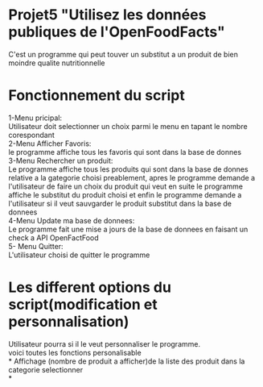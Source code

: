 # Projet5 "Utilisez les données publiques de l'OpenFoodFacts"
C'est un programme qui peut touver un substitut a un produit de bien moindre qualite nutritionnelle

# Fonctionnement du script
1-Menu pricipal:  
    Utilisateur doit selectionner un choix parmi le menu en tapant le nombre corespondant  
2-Menu Afficher Favoris:  
    le programme affiche tous les favoris qui sont dans la base de donnes  
3-Menu Rechercher un produit:  
    Le programme affiche tous les produits qui sont dans la base de donnes relative a la gategorie choisi preablement, apres le programme demande a l'utilisateur de faire un choix du produit qui veut en suite le programme affiche le substitut du produit choisi
    et enfin le programme demande a l'utilisateur si il veut sauvgarder
    le produit substitut dans la base de donnees  
4-Menu Update ma base de donnees:  
    Le programme fait une mise a jours de la base de donnees en faisant un check a API OpenFactFood  
5- Menu Quitter:  
    L'utilisateur choisi de quitter le programme  

# Les different options du script(modification et personnalisation)  
Utilisateur pourra si il le veut personnaliser le programme.   
voici toutes les fonctions personalisable  
    * Affichage (nombre de produit a afficher)de la liste des produit       dans la categorie selectionner  
    *


#